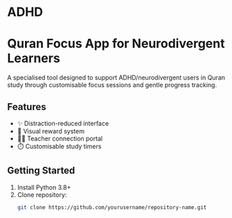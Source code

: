 # ADHD
# Quran Focus App for Neurodivergent Learners

A specialised tool designed to support ADHD/neurodivergent users in Quran study through customisable focus sessions and gentle progress tracking.

## Features
- ✨ Distraction-reduced interface
- 🌟 Visual reward system
- 🧑‍🏫 Teacher connection portal
- ⏱️ Customisable study timers

## Getting Started
1. Install Python 3.8+
2. Clone repository:
   ```bash
   git clone https://github.com/yourusername/repository-name.git
